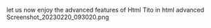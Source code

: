 let us now enjoy the advanced features of Html
Tito in html advanced Screenshot_20230220_093020.png
